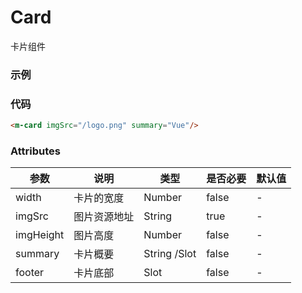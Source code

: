 # Card
卡片组件

### 示例
<m-card imgSrc="/logo.png" summary="Vue"/>

### 代码
```html
<m-card imgSrc="/logo.png" summary="Vue"/>
```

### Attributes
| 参数 | 说明 | 类型 | 是否必要 | 默认值  |
| ---  | ---  | ---  |   ---   |   ---   |
|width| 卡片的宽度| Number | false | -|
|imgSrc | 图片资源地址 | String | true | - |
|imgHeight| 图片高度| Number | false | - |
|summary |卡片概要|String /Slot | false |-|
|footer| 卡片底部|Slot| false|-| 

